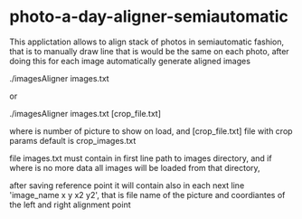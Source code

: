 # photo-a-day-aligner-semiautomatic
This applictation allows to align stack of photos in semiautomatic fashion, that is to manually draw line that is would be the same on each photo, after doing this for each image automatically generate aligned images

./imagesAligner images.txt

or

./imagesAligner images.txt <digit> [crop_file.txt]

where <digit> is number of picture to show on load, and [crop_file.txt] file with crop params default is crop_images.txt

file images.txt must contain in first line path to images directory, and if where is no more data all images will be loaded from that directory,

after saving reference point it will contain also in each next line 'image_name x y x2 y2', that is file name of the picture and coordiantes of the left and right alignment point


